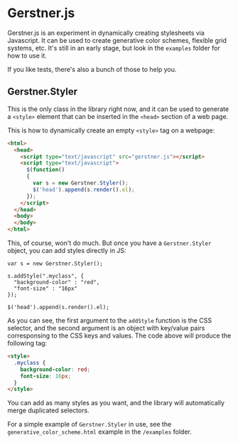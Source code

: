 Gerstner.js
======================

Gerstner.js is an experiment in dynamically creating stylesheets via Javascript. It can be used to create generative color schemes, flexible grid systems, etc. It's still in an early stage, but look in the `examples` folder for how to use it.

If you like tests, there's also a bunch of those to help you.


Gerstner.Styler
---------------

This is the only class in the library right now, and it can be used to generate a `<style>` element that can be inserted in the `<head>` section of a web page.

This is how to dynamically create an empty `<style>` tag on a webpage:

```html
<html>
  <head>
    <script type="text/javascript" src="gerstner.js"></script>
    <script type="text/javascript">
      $(function() 
      {
        var s = new Gerstner.Styler();
        $('head').append(s.render().el);
      });
    </script>
  </head>
  <body>
  </body>
</html>
```

This, of course, won't do much. But once you have a `Gerstner.Styler` object, you can add styles directly in JS:

```javascripts
var s = new Gerstner.Styler();

s.addStyle(".myclass", {
  "background-color" : "red",
  "font-size" : "16px"
});  

$('head').append(s.render().el);
```

As you can see, the first argument to the `addStyle` function is the CSS selector, and the second argument is an object with key/value pairs corresponsing to the CSS keys and values. The code above will produce the following tag:

```html
<style>
  .myclass {
    background-color: red;
    font-size: 16px;
  }
</style>
```

You can add as many styles as you want, and the library will automatically merge duplicated selectors.

For a simple example of `Gerstner.Styler` in use, see the `generative_color_scheme.html` example in the `/examples` folder.

